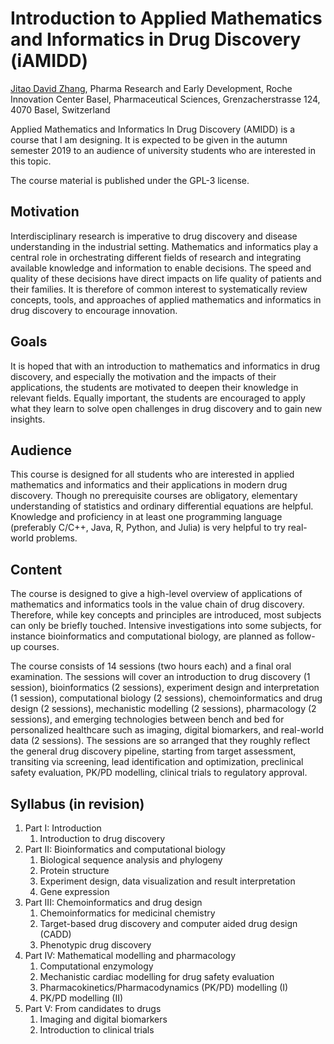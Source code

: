 Introduction to Applied Mathematics and Informatics in Drug Discovery (iAMIDD)
===

[Jitao David Zhang](mailto:jitao_david.zhang@roche.com), Pharma Research and Early Development, Roche Innovation Center Basel, Pharmaceutical Sciences, Grenzacherstrasse 124, 4070 Basel, Switzerland


Applied Mathematics and Informatics In Drug Discovery (AMIDD) is a course that I am designing. It is expected to be given in the autumn semester 2019 to an audience of university students who are interested in this topic.

The course material is published under the GPL-3 license.

## Motivation

Interdisciplinary research is imperative to drug discovery and disease understanding in the industrial setting. Mathematics and informatics play a central role in orchestrating different fields of research and integrating available knowledge and information to enable decisions. The speed and quality of these decisions have direct impacts on life quality of patients and their families. It is therefore of common interest to systematically review concepts, tools, and approaches of applied mathematics and informatics in drug discovery to encourage innovation. 

## Goals 

It is hoped that with an introduction to mathematics and informatics in drug discovery, and especially the motivation and the impacts of their applications, the students are motivated to deepen their knowledge in relevant fields. Equally important, the students are encouraged to apply what they learn to solve open challenges in drug discovery and to gain new insights.

## Audience

This course is designed for all students who are interested in applied mathematics and informatics and their applications in modern drug discovery. Though no prerequisite courses are obligatory, elementary understanding of statistics and ordinary differential equations are helpful. Knowledge and proficiency in at least one programming language (preferably C/C++, Java, R, Python, and Julia) is very helpful to try real-world problems.

## Content

The course is designed to give a high-level overview of applications of mathematics and informatics tools in the value chain of drug discovery. Therefore, while key concepts and principles are introduced, most subjects can only be briefly touched. Intensive investigations into some subjects, for instance bioinformatics and computational biology, are planned as follow-up courses.

The course consists of 14 sessions (two hours each) and a final oral examination. The sessions will cover an introduction to drug discovery (1 session), bioinformatics (2 sessions),  experiment design and interpretation (1 session), computational biology (2 sessions), chemoinformatics and drug design (2 sessions), mechanistic modelling (2 sessions), pharmacology  (2 sessions), and emerging technologies between bench and bed for personalized healthcare such as imaging, digital biomarkers, and real-world data (2 sessions).  The sessions are so arranged that they roughly reflect the general drug discovery pipeline, starting from target assessment, transiting via screening, lead identification and optimization, preclinical safety evaluation, PK/PD modelling, clinical trials to regulatory approval.

## Syllabus (in revision)

1. Part I: Introduction
    1. Introduction to drug discovery
1. Part II: Bioinformatics and computational biology
    1. Biological sequence analysis and phylogeny
    2. Protein structure
    3. Experiment design, data visualization and result interpretation
    4. Gene expression
1. Part III: Chemoinformatics and drug design
    1. Chemoinformatics for medicinal chemistry
    2. Target-based drug discovery and computer aided drug design (CADD)
    3. Phenotypic drug discovery
1. Part IV: Mathematical modelling and pharmacology
    1. Computational enzymology
    1. Mechanistic cardiac modelling for drug safety evaluation
    1. Pharmacokinetics/Pharmacodynamics (PK/PD) modelling (I)
    1. PK/PD modelling (II)
1. Part V: From candidates to drugs
    1. Imaging and digital biomarkers
    1. Introduction to clinical trials
